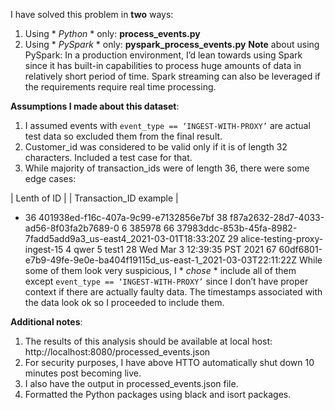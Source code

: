 I have solved this problem in **two** ways:
1. Using * *Python* * only: **process_events.py**
2. Using * *PySpark* * only: **pyspark_process_events.py**
**Note** about using PySpark: In a production environment, I’d lean towards using Spark since it has built-in capabilities to process huge amounts of data in relatively short period of time. Spark streaming can also be leveraged if the requirements require real time processing.

**Assumptions I made about this dataset**:
1. I assumed events with `event_type == ‘INGEST-WITH-PROXY’` are actual test data so excluded them from the final result.
2. Customer_id was considered to be valid only if it is of length 32 characters. Included a test case for that.
3. While majority of transaction_ids were of length 36, there were some edge cases:

| Lenth of ID |	 	| Transaction_ID example |
   - 36 				    401938ed-f16c-407a-9c99-e7132856e7bf
  38 				    f87a2632-28d7-4033-ad56-8f03fa2b7689-0
  6 				    385978
  66 				    37983ddc-853b-45fa-8982-7fadd5add9a3_us-east4_2021-03-01T18:33:20Z
  29 				    alice-testing-proxy-ingest-15
  4 				    qwer
  5 				    test1
  28				    Wed Mar  3 12:39:35 PST 2021
  67 				    60df6801-e7b9-49fe-9e0e-ba404f19115d_us-east-1_2021-03-03T22:11:22Z
While some of them look very suspicious, I * *chose* * include all of them except `event_type == ‘INGEST-WITH-PROXY’` since I don’t have proper context if there are actually faulty data. The timestamps associated with the data look ok so I proceeded to include them.

**Additional notes**:
1. The results of this analysis should be available at local host: http://localhost:8080/processed_events.json 
2. For security purposes, I have above HTTO automatically shut down 10 minutes post becoming live.
3. I also have the output in processed_events.json file. 
4. Formatted the Python packages using black and isort packages.
